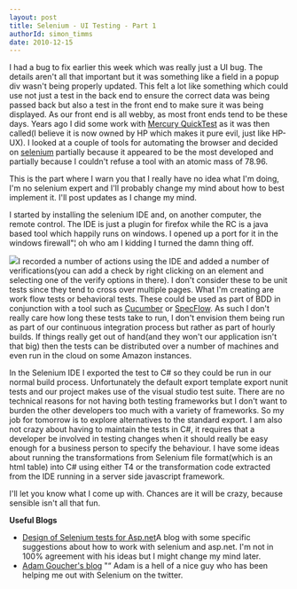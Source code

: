 ```yaml
---
layout: post
title: Selenium - UI Testing - Part 1
authorId: simon_timms
date: 2010-12-15
---
```


I had a bug to fix earlier this week which was really just a UI bug. The details aren't all that important but it was something like a field in a popup div wasn't being properly updated. This felt a lot like something which could use not just a test in the back end to ensure the correct data was being passed back but also a test in the front end to make sure it was being displayed. As our front end is all webby, as most front ends tend to be these days. Years ago I did some work with [Mercury QuickTest](http://en.wikipedia.org/wiki/HP_QuickTest_Professional) as it was then called(I believe it is now owned by HP which makes it pure evil, just like HP-UX). I looked at a couple of tools for automating the browser and decided on [selenium](http://seleniumhq.org/) partially because it appeared to be the most developed and partially because I couldn't refuse a tool with an atomic mass of 78.96.

This is the part where I warn you that I really have no idea what I'm doing, I'm no selenium expert and I'll probably change my mind about how to best implement it. I'll post updates as I change my mind.

I started by installing the selenium IDE and, on another computer, the remote control. The IDE is just a plugin for firefox while the RC is a java based tool which happily runs on windows. I opened up a port for it in the windows firewall"¦ oh who am I kidding I turned the damn thing off.

[![](http://stimms.files.wordpress.com/2010/12/seleniumide1.png?w=300)](http://stimms.files.wordpress.com/2010/12/seleniumide1.png)I recorded a number of actions using the IDE and added a number of verifications(you can add a check by right clicking on an element and selecting one of the verify options in there). I don't consider these to be unit tests since they tend to cross over multiple pages. What I'm creating are work flow tests or behavioral tests. These could be used as part of BDD in conjunction with a tool such as [Cucumber](http://cukes.info/) or [SpecFlow](http://www.specflow.org/). As such I don't really care how long these tests take to run, I don't envision them being run as part of our continuous integration process but rather as part of hourly builds. If things really get out of hand(and they won't our application isn't that big) then the tests can be distributed over a number of machines and even run in the cloud on some Amazon instances.

In the Selenium IDE I exported the test to C# so they could be run in our normal build process. Unfortunately the default export template export nunit tests and our project makes use of the visual studio test suite. There are no technical reasons for not having both testing frameworks but I don't want to burden the other developers too much with a variety of frameworks. So my job for tomorrow is to explore alternatives to the standard export. I am also not crazy about having to maintain the tests in C#, it requires that a developer be involved in testing changes when it should really be easy enough for a business person to specify the behaviour. I have some ideas about running the transformations from Selenium file format(which is an html table) into C# using either T4 or the transformation code extracted from the IDE running in a server side javascript framework.

I'll let you know what I come up with. Chances are it will be crazy, because sensible isn't all that fun.

**Useful Blogs**

- [Design of Selenium tests for Asp.net](http://code.google.com/p/design-of-selenium-tests-for-asp-net/)A blog with some specific suggestions about how to work with selenium and asp.net. I'm not in 100% agreement with his ideas but I might change my mind later.
- [Adam Goucher's blog](http://adam.goucher.ca/) "“ Adam is a hell of a nice guy who has been helping me out with Selenium on the twitter.



